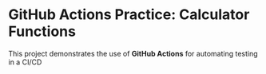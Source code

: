 # GitHub Actions Practice: Calculator Functions

This project demonstrates the use of **GitHub Actions** for automating testing in a CI/CD